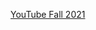 [YouTube Fall 2021](https://www.youtube.com/watch?v=qMsf_v-994c&list=PLOtl7M3yp-DXbHTFe_w9zFPXeau28CDao&index=7)